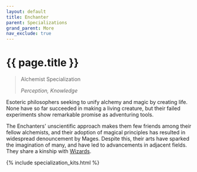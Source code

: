 ```yaml
---
layout: default
title: Enchanter
parent: Specializations
grand_parent: More
nav_exclude: true
---
```


# {{ page.title }}

> Alchemist Specialization
>
> _Perception, Knowledge_

Esoteric philosophers seeking to unify alchemy and magic by creating life. None have so far succeeded in making a living creature, but their failed experiments show remarkable promise as adventuring tools.

The Enchanters' unscientific approach makes them few friends among their fellow alchemists, and their adoption of magical principles has resulted in widespread denouncement by Mages. Despite this, their arts have sparked the imagination of many, and have led to advancements in adjacent fields. They share a kinship with [Wizards](wizard.html).

{% include specialization_kits.html %}
